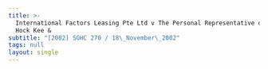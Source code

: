 ```yaml
---
title: >-
  International Factors Leasing Pte Ltd v The Personal Representative of Tan
  Hock Kee &
subtitle: "[2002] SGHC 270 / 18\_November\_2002"
tags: null
layout: single
---
```


